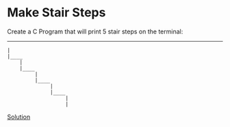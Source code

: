 # Make Stair Steps

Create a C Program that will print 5 stair steps on the terminal:

____
    |
    |____
        |
        |____
             |
             |____
                  |
                  |____
                       |
                       |

[Solution](steps.c)
